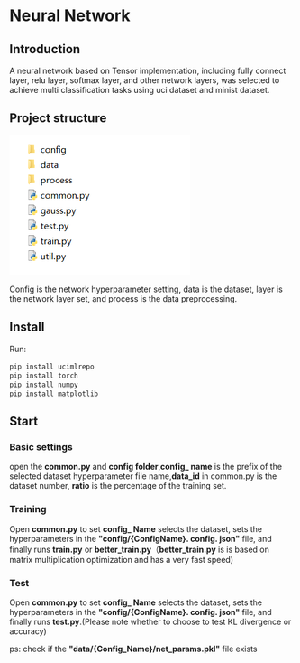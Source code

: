 # Neural Network

## Introduction

A neural network based on Tensor implementation, including fully connect layer, relu layer, softmax layer, and other network layers, was selected to achieve multi classification tasks using uci dataset and minist dataset.

## Project structure

![image-20231130000536650](.\ReadMe.assets\image-20231130000536650.png)

Config is the network hyperparameter setting, data is the dataset, layer is the network layer set, and process is the data preprocessing.

## Install 

Run:

```
pip install ucimlrepo
pip install torch
pip install numpy
pip install matplotlib
```

## Start

### Basic settings

open the **common.py** and **config folder**,**config_ name** is the prefix of the selected dataset hyperparameter file name,**data_id** in common.py is the dataset number, **ratio** is the percentage of the training set.

### Training

Open **common.py** to set **config_ Name** selects the dataset, sets the hyperparameters in the **"config/{ConfigName}. config. json"** file, and finally runs **train.py** or **better_train.py**（**better_train.py** is is based on matrix multiplication optimization and has a very fast speed)



### Test

Open **common.py** to set **config_ Name** selects the dataset, sets the hyperparameters in the **"config/{ConfigName}. config. json"** file, and finally runs **test.py**.(Please note whether to choose to test KL divergence or accuracy)

ps: check if the **"data/{Config_Name}/net_params.pkl"** file exists

